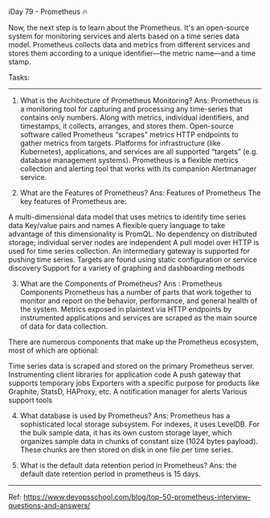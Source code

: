 
iDay 79 - Prometheus 🔥

Now, the next step is to learn about the Prometheus.
It's an open-source system for monitoring services and alerts based on a time series data model. Prometheus collects data and metrics from different services and stores them according to a unique identifier—the metric name—and a time stamp.

Tasks:

---------------------------------------------------------------------------------------------------------------------------------------------------------

1. What is the Architecture of Prometheus Monitoring?
Ans: Prometheus is a monitoring tool for capturing and processing any time-series that contains only numbers. Along with metrics, individual identifiers, and timestamps, it collects, arranges, and stores them.
Open-source software called Prometheus “scrapes” metrics HTTP endpoints to gather metrics from targets. Platforms for infrastructure (like Kubernetes), applications, and services are all supported “targets” (e.g. database management systems). Prometheus is a flexible metrics collection and alerting tool that works with its companion Alertmanager service.

2. What are the Features of Prometheus?
Ans: Features of Prometheus
The key features of Prometheus are:

A multi-dimensional data model that uses metrics to identify time series data
Key/value pairs and names
A flexible query language to take advantage of this dimensionality is PromQL.
No dependency on distributed storage; individual server nodes are independent
A pull model over HTTP is used for time series collection.
An intermediary gateway is supported for pushing time series.
Targets are found using static configuration or service discovery
Support for a variety of graphing and dashboarding methods

3. What are the Components of Prometheus?
Ans : Prometheus Components
Prometheus has a number of parts that work together to monitor and report on the behavior, performance, and general health of the system. Metrics exposed in plaintext via HTTP endpoints by instrumented applications and services are scraped as the main source of data for data collection.

There are numerous components that make up the Prometheus ecosystem, most of which are optional:

Time series data is scraped and stored on the primary Prometheus server.
Instrumenting client libraries for application code
A push gateway that supports temporary jobs
Exporters with a specific purpose for products like Graphite, StatsD, HAProxy, etc.
A notification manager for alerts
Various support tools

4. What database is used by Prometheus?
Ans: Prometheus has a sophisticated local storage subsystem. For indexes, it uses LevelDB. For the bulk sample data, it has its own custom storage layer, which organizes sample data in chunks of constant size (1024 bytes payload). These chunks are then stored on disk in one file per time series.

5. What is the default data retention period in Prometheus?
Ans: the default date retention period in prometheus is 15 days.

---------------------------------------------------------------------------------------------------------------------------------------------------------

Ref: https://www.devopsschool.com/blog/top-50-prometheus-interview-questions-and-answers/
